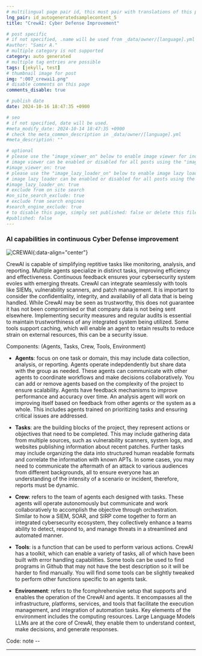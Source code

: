```yaml
---
# multilingual page pair id, this must pair with translations of this page. (This name must be unique)
lng_pair: id_autogeneratedsamplecontent_5
title: "CrewAI: Cyber Defense Improvement"

# post specific
# if not specified, .name will be used from _data/owner/[language].yml
#author: "Samir A."
# multiple category is not supported
category: auto generated
# multiple tag entries are possible
tags: [jekyll, test]
# thumbnail image for post
img: ":007_crewai1.png"
# disable comments on this page
comments_disable: true

# publish date
date: 2024-10-16 18:47:35 +0900

# seo
# if not specified, date will be used.
#meta_modify_date: 2024-10-14 18:47:35 +0900
# check the meta_common_description in _data/owner/[language].yml
#meta_description: ""

# optional
# please use the "image_viewer_on" below to enable image viewer for individual pages or posts (_posts/ or [language]/_posts folders).
# image viewer can be enabled or disabled for all posts using the "image_viewer_posts: true" setting in _data/conf/main.yml.
#image_viewer_on: true
# please use the "image_lazy_loader_on" below to enable image lazy loader for individual pages or posts (_posts/ or [language]/_posts folders).
# image lazy loader can be enabled or disabled for all posts using the "image_lazy_loader_posts: true" setting in _data/conf/main.yml.
#image_lazy_loader_on: true
# exclude from on site search
#on_site_search_exclude: true
# exclude from search engines
#search_engine_exclude: true
# to disable this page, simply set published: false or delete this file
#published: false
---
```

### AI capabilities in continuous Cyber Defense improvement 

![CREWAI](:007_crewai2.png){:data-align="center"}

CrewAI is capable of simplifying reptitive tasks like monitoring, analysis, and reporting. Multiple agents specialize in distinct tasks, improving efficiency and effectiveness. Continuous feedback ensures your cybersecurity system evoles with emerging threats. CrewAI can integrate seamlessly with tools like SIEMs, vulnerability scanners, and patch management. It is important to consider the confidentiality, integrity, and availabiliy of all data that is being handled. While CrewAI may be seen as trustworthy, this does not guarantee it has not been compromised or that company data is not being sent elsewhere. Implementing security measures and regular audits is essential to maintain trustworthiness of any integrated system being utilized. Some tools support caching, which will enable an agent to retain results to reduce strain on external resources, this can be a security issue. 

Components: (Agents, Tasks, Crew, Tools, Environment)

- **Agents**: focus on one task or domain, this may include data collection, analysis, or reporting. Agents operate indepdendently but share data with the group as needed. These agents can communicate with other agents to coordinate workflows and make decisions collaboratively. You can add or remove agents based on the complexity of the project to ensure scalability. Agents have feedback mechanisms to improve performance and accuracy over time. An analysis agent will work on improving itself based on feedback from other agents or the system as a whole. This includes agents trained on prioritizing tasks and ensuring critical issues are addressed.  
  
- **Tasks**: are the building blocks of the project, they represent actions or objectives that need to be completed. This may include gathering data from multiple sources, such as vulnerability scanners, system logs, and websites publishing information about recent patches. Further tasks may include organizing the data into structured human readable formats and correlate the information with known APTs. In some cases, you may need to communicate the aftermath of an attack to various audiences from different backgrounds, all to ensure everyone has an understanding of the intensity of a scenario or incident, therefore, reports must be dynamic. 
  
- **Crew**: refers to the team of agents each designed with tasks. These agents will operate autonomously but communicate and work collaboratively to accomplish the objective through orchestration. Similar to how a SIEM, SOAR, and SIRP come together to form an integrated cybersecurity ecosystem, they collectively enhance a teams ability to detect, respond to, and manage threats in a streamlined and automated manner. 
  
- **Tools**: is a function that can be used to perform various actions. CrewAI has a toolkit, which can enable a variety of tasks, all of which have been built with error handling capabilities. Some tools can be used to find programs in Github that may not have the best description so it will be harder to find manually. You will find some tools can be slightly tweaked to perform other functions specific to an agents task.

- **Environment**: refers to the fcomphrehensive setup that supports and enables the operation of the CrewAI and agents. It encompasses all the infrastructure, platforms, services, and tools that facilitate the execution management, and integration of automation tasks. Key elements of the environment includes the computing resources. Large Language Models LLMs are at the core of CrewAI, they enable them to understand context, make decisions, and generate responses.


Code: note -- 
_______ 





